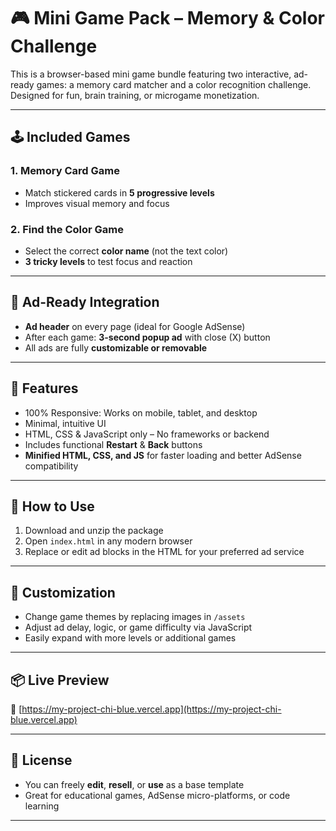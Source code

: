 # 🎮 Mini Game Pack – Memory & Color Challenge

This is a browser-based mini game bundle featuring two interactive, ad-ready games: a memory card matcher and a color recognition challenge. Designed for fun, brain training, or microgame monetization.

---

## 🕹️ Included Games

### 1. Memory Card Game
- Match stickered cards in **5 progressive levels**
- Improves visual memory and focus

### 2. Find the Color Game
- Select the correct **color name** (not the text color)
- **3 tricky levels** to test focus and reaction

---

## 💸 Ad-Ready Integration

- **Ad header** on every page (ideal for Google AdSense)
- After each game: **3-second popup ad** with close (X) button
- All ads are fully **customizable or removable**

---

## 🌟 Features

- 100% Responsive: Works on mobile, tablet, and desktop
- Minimal, intuitive UI
- HTML, CSS & JavaScript only – No frameworks or backend
- Includes functional **Restart** & **Back** buttons
- **Minified HTML, CSS, and JS** for faster loading and better AdSense compatibility

---

## 🚀 How to Use

1. Download and unzip the package
2. Open `index.html` in any modern browser
3. Replace or edit ad blocks in the HTML for your preferred ad service

---

## 🔧 Customization

- Change game themes by replacing images in `/assets`
- Adjust ad delay, logic, or game difficulty via JavaScript
- Easily expand with more levels or additional games

---

## 📦 Live Preview

🔗 [https://my-project-chi-blue.vercel.app](https://my-project-chi-blue.vercel.app)

---

## 📄 License

- You can freely **edit**, **resell**, or **use** as a base template
- Great for educational games, AdSense micro-platforms, or code learning

---
